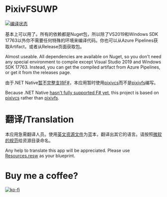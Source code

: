 # PixivFSUWP

[![编译状态](https://dev.azure.com/tobiichiamane/pixivfs-uwp/_apis/build/status/tobiichiamane.pixivfs-uwp?branchName=master)](https://dev.azure.com/tobiichiamane/pixivfs-uwp/_build?definitionId=1)

基本上可以用了。所有的依赖都是Nuget包，所以除了VS2019和Windows SDK 17763以外你不需要任何特殊的环境来编译代码。你也可以从Azure Pipelines获取Artifact，或者从Release页面获取包。

Almost useable. All dependencies are available on Nuget, so you don't need any special environment to compile except Visual Studio 2019 and Windows SDK 17763. Instead, you can get the compiled artifact from Azure Pipelines, or get it from the releases page.

由于.NET Native[暂不完整支持F#](https://github.com/dotnet/corert/issues/6055)，本应用暂时使用[pixivcs](https://github.com/tobiichiamane/pixivcs)而不是[pixivfs](https://github.com/tobiichiamane/pixivfs)编写。

Because .NET Native [hasn't fully supported F# yet](https://github.com/dotnet/corert/issues/6055), this project is based on [pixivcs](https://github.com/tobiichiamane/pixivcs) rather than [pixivfs](https://github.com/tobiichiamane/pixivfs). 

# 翻译/Translation

本应用急需翻译人员。使用[英文资源文件](https://github.com/tobiichiamane/pixivfs-uwp/blob/master/PixivFSUWP/Strings/en/Resources.resw)为蓝本，翻译出其它的语言。请按照[微软的规范](https://docs.microsoft.com/en-us/windows/uwp/publish/supported-languages)给资源目录命名。

Any help to translate this app will be appreciated. Please use [Resources.resw](https://github.com/tobiichiamane/pixivfs-uwp/blob/master/PixivFSUWP/Strings/en/Resources.resw) as your blueprint.

# Buy me a coffee? 

[![ko-fi](https://www.ko-fi.com/img/githubbutton_sm.svg)](https://ko-fi.com/P5P8WD5C)